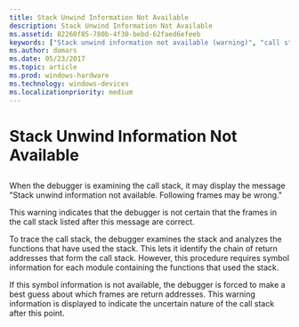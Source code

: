 ```yaml
---
title: Stack Unwind Information Not Available
description: Stack Unwind Information Not Available
ms.assetid: 82260f85-780b-4f30-bebd-62faed6efeeb
keywords: ["Stack unwind information not available (warning)", "call stack, Stack unwind information not available (warning)"]
ms.author: domars
ms.date: 05/23/2017
ms.topic: article
ms.prod: windows-hardware
ms.technology: windows-devices
ms.localizationpriority: medium
---
```


# Stack Unwind Information Not Available


## <span id="ddk_stack_unwind_information_not_available_dbg"></span><span id="DDK_STACK_UNWIND_INFORMATION_NOT_AVAILABLE_DBG"></span>


When the debugger is examining the call stack, it may display the message "Stack unwind information not available. Following frames may be wrong."

This warning indicates that the debugger is not certain that the frames in the call stack listed after this message are correct.

To trace the call stack, the debugger examines the stack and analyzes the functions that have used the stack. This lets it identify the chain of return addresses that form the call stack. However, this procedure requires symbol information for each module containing the functions that used the stack.

If this symbol information is not available, the debugger is forced to make a best guess about which frames are return addresses. This warning information is displayed to indicate the uncertain nature of the call stack after this point.

 

 





